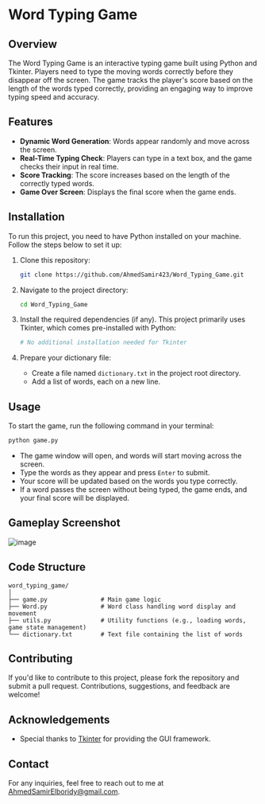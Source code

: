 # Word Typing Game

## Overview
The Word Typing Game is an interactive typing game built using Python and Tkinter. Players need to type the moving words correctly before they disappear off the screen. The game tracks the player's score based on the length of the words typed correctly, providing an engaging way to improve typing speed and accuracy.

## Features
- **Dynamic Word Generation**: Words appear randomly and move across the screen.
- **Real-Time Typing Check**: Players can type in a text box, and the game checks their input in real time.
- **Score Tracking**: The score increases based on the length of the correctly typed words.
- **Game Over Screen**: Displays the final score when the game ends.

## Installation

To run this project, you need to have Python installed on your machine. Follow the steps below to set it up:

1. Clone this repository:
   ```bash
   git clone https://github.com/AhmedSamir423/Word_Typing_Game.git
   ```

2. Navigate to the project directory:
   ```bash
   cd Word_Typing_Game
   ```

3. Install the required dependencies (if any). This project primarily uses Tkinter, which comes pre-installed with Python:
   ```bash
   # No additional installation needed for Tkinter
   ```

4. Prepare your dictionary file:
   - Create a file named `dictionary.txt` in the project root directory.
   - Add a list of words, each on a new line.

## Usage

To start the game, run the following command in your terminal:
```bash
python game.py
```

- The game window will open, and words will start moving across the screen.
- Type the words as they appear and press `Enter` to submit.
- Your score will be updated based on the words you type correctly.
- If a word passes the screen without being typed, the game ends, and your final score will be displayed.

## Gameplay Screenshot
![image](https://github.com/user-attachments/assets/0bf92220-0f80-4c9c-ae57-e16ecefee23a)


## Code Structure

```
word_typing_game/
│
├── game.py               # Main game logic
├── Word.py               # Word class handling word display and movement
├── utils.py              # Utility functions (e.g., loading words, game state management)
└── dictionary.txt        # Text file containing the list of words
```

## Contributing
If you'd like to contribute to this project, please fork the repository and submit a pull request. Contributions, suggestions, and feedback are welcome!



## Acknowledgements
- Special thanks to [Tkinter](https://docs.python.org/3/library/tkinter.html) for providing the GUI framework.


## Contact
For any inquiries, feel free to reach out to me at AhmedSamirElboridy@gmail.com.
```

